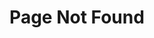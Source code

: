 ---
title: "Page Not Found"
layout: single
exerpt: "Page not found. Your pixels are in another canvas"
sitemap: false
permalink: /404.html
---